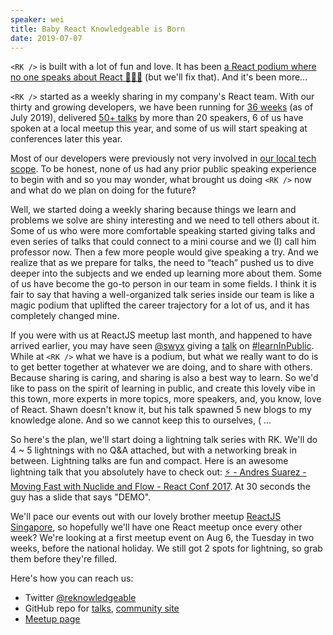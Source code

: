 ```yaml
---
speaker: wei
title: Baby React Knowledgeable is Born
date: 2019-07-07
---
```


`<RK />` is built with a lot of fun and love. It has been [a React podium where no one speaks about React 🤦🏻‍♀️](https://github.com/react-knowledgeable/talks/issues/4) (but we'll fix that). And it's been more...

<!-- excerpt ends -->

`<RK />` started as a weekly sharing in my company's React team. With our thirty and growing developers, we have been running for [36 weeks](https://github.com/Shopee/react-knowledgeable/issues?utf8=%E2%9C%93&q=is%3Aissue+is%3Aclosed+label%3Aweekly) (as of July 2019), delivered [50+ talks](https://github.com/Shopee/react-knowledgeable/issues?utf8=%E2%9C%93&q=is%3Aclosed+label%3Atalk+) by more than 20 speakers, 6 of us have spoken at a local meetup this year, and some of us will start speaking at conferences later this year.

Most of our developers were previously not very involved in [our local tech scope](https://engineers.sg/). To be honest, none of us had any prior public speaking experience to begin with and so you may wonder, what brought us doing `<RK />` now and what do we plan on doing for the future?

Well, we started doing a weekly sharing because things we learn and problems we solve are shiny interesting and we need to tell others about it. Some of us who were more comfortable speaking started giving talks and even series of talks that could connect to a mini course and we (I) call him professor now. Then a few more people would give speaking a try. And we realize that as we prepare for talks, the need to “teach” pushed us to dive deeper into the subjects and we ended up learning more about them. Some of us have become the go-to person in our team in some fields. I think it is fair to say that having a well-organized talk series inside our team is like a magic podium that uplifted the career trajectory for a lot of us, and it has completely changed mine.

If you were with us at ReactJS meetup last month, and happened to have arrived earlier, you may have seen [@swyx](https://twitter.com/swyx/) giving a [talk](https://www.youtube.com/watch?v=-f-rZepNKW0) on [#learnInPublic](https://twitter.com/hashtag/LearnInPublic). While at `<RK />` what we have is a podium, but what we really want to do is to get better together at whatever we are doing, and to share with others. Because sharing is caring, and sharing is also a best way to learn. So we'd like to pass on the spirit of learning in public, and create this lovely vibe in this town, more experts in more topics, more speakers, and, you know, love of React. Shawn doesn't know it, but his talk spawned 5 new blogs to my knowledge alone. And so we cannot keep this to ourselves, ( ... 

So here's the plan, we'll start doing a lightning talk series with RK. We'll do 4 ~ 5 lightnings with no Q&A attached, but with a networking break in between. Lightning talks are fun and compact. Here is an awesome lightning talk that you absolutely have to check out: [⚡️ - Andres Suarez - Moving Fast with Nuclide and Flow - React Conf 2017](https://www.youtube.com/watch?v=WRyk5ZVklFs). At 30 seconds the guy has a slide that says "DEMO". 

We'll pace our events out with our lovely brother meetup [ReactJS Singapore](https://www.meetup.com/React-Singapore/), so hopefully we'll have one React meetup once every other week? We're looking at a first meetup event on Aug 6, the Tuesday in two weeks, before the national holiday. We still got 2 spots for lightning, so grab them before they're filled.

Here's how you can reach us:

- Twitter [@reknowledgeable](https://twitter.com/reknowledgeable)
- GitHub repo for [talks](https://www.meetup.com/React-Singapore/), [community site](https://github.com/react-knowledgeable/rk-community-site/)
- [Meetup page](https://meetup.com/React-Knowledgeable/)